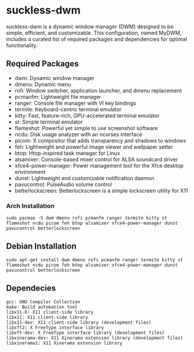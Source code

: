 # suckless-dwm
suckless-dwm is a dynamic window manager (DWM) designed to be simple, efficient, and customizable. This configuration, named MyDWM, includes a curated list of required packages and dependencies for optimal functionality.

## Required Packages
- dwm: Dynamic window manager
- dmenu: Dynamic menu
- rofi: Window switcher, application launcher, and dmenu replacement
- pcmanfm: Lightweight file manager
- ranger: Console file manager with VI key bindings
- termite: Keyboard-centric terminal emulator
- kitty: Fast, feature-rich, GPU-accelerated terminal emulator
- st: Simple terminal emulator
- flameshot: Powerful yet simple to use screenshot software
- ncdu: Disk usage analyzer with an ncurses interface
- picom: X compositor that adds transparency and shadows to windows
- feh: Lightweight and powerful image viewer and wallpaper setter
- btop: Htop-inspired task manager for Linux
- alsamixer: Console-based mixer control for ALSA soundcard driver
- xfce4-power-manager: Power management tool for the Xfce desktop environment
- dunst: Lightweight and customizable notification daemon
- pavucontrol: PulseAudio volume control
- betterlockscreen: Betterlockscreen is a simple lockscreen utility for X11

### Arch Installation
```sudo pacman -S dwm dmenu rofi pcmanfm ranger termite kitty st flameshot ncdu picom feh btop alsamixer xfce4-power-manager dunst pavucontrol betterlockscreen```

## Debian Installation
```sudo apt-get install dwm dmenu rofi pcmanfm ranger termite kitty st flameshot ncdu picom feh btop alsamixer xfce4-power-manager dunst pavucontrol betterlockscreen```

## Dependecies 
    gcc: GNU Compiler Collection
    make: Build automation tool
    libx11-6: X11 client-side library
    libx11: X11 client-side library
    libx11-dev: X11 client-side library (development files)
    libxft2: X FreeType interface library
    libxft-dev: X FreeType interface library (development files)
    libxinerama-dev: X11 Xinerama extension library (development files)
    libxinerama1: X11 Xinerama extension library
